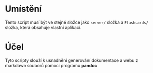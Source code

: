 # Umístění

Tento script musí být ve stejné složce jako `server/` složka a `Flashcards/` složka, která obsahuje vlastní aplikaci.

# Účel

Tyto scripty slouží k usnadnění generování dokumentace a webu z markdown souborů pomocí programu **pandoc**

